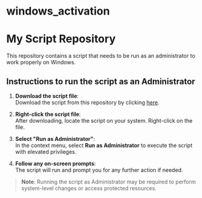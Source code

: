 # windows_activation
# My Script Repository

This repository contains a script that needs to be run as an administrator to work properly on Windows.

## Instructions to run the script as an Administrator

1. **Download the script file**:  
   Download the script from this repository by clicking [here]([link-to-your-script-file](https://github.com/Ramachandran-007/windows_activation.git)).

2. **Right-click the script file**:  
   After downloading, locate the script on your system. Right-click on the file.

3. **Select "Run as Administrator"**:  
   In the context menu, select **Run as Administrator** to execute the script with elevated privileges.

4. **Follow any on-screen prompts**:  
   The script will run and prompt you for any further action if needed.

> **Note**: Running the script as Administrator may be required to perform system-level changes or access protected resources.
